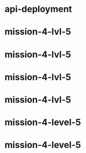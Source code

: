 # api-deployment
# mission-4-lvl-5
# mission-4-lvl-5
# mission-4-lvl-5
# mission-4-lvl-5
# mission-4-level-5
# mission-4-level-5
